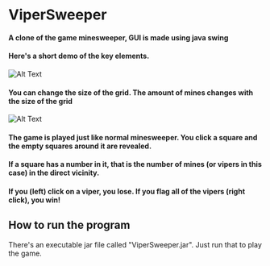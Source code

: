 # ViperSweeper
#### A clone of the game minesweeper, GUI is made using java swing
#### Here's a short demo of the key elements.
![Alt Text](https://media.giphy.com/media/kgTdIa2kji52YLwWJo/giphy.gif)
#### You can change the size of the grid. The amount of mines changes with the size of the grid
![Alt Text](https://media.giphy.com/media/TIP6sem2U6a3HlHeBg/giphy.gif)
#### The game is played just like normal minesweeper. You click a square and the empty squares around it are revealed.
#### If a square has a number in it, that is the number of mines (or vipers in this case) in the direct vicinity.
#### If you (left) click on a viper, you lose. If you flag all of the vipers (right click), you win!

## How to run the program
There's an executable jar file called "ViperSweeper.jar". Just run that to play the game.
